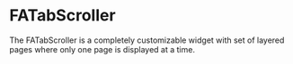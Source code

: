 # FATabScroller
The FATabScroller is a completely customizable widget with set of layered pages where only one page is displayed at a time.
